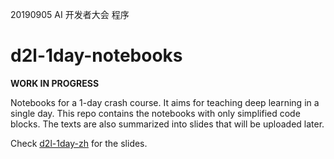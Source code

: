 20190905 AI 开发者大会 程序
# d2l-1day-notebooks

**WORK IN PROGRESS**

Notebooks for a 1-day crash course. It aims for teaching deep learning in a single day. This repo contains the notebooks with only simplified code blocks. The texts are also summarized into slides that will be uploaded later.

Check [d2l-1day-zh](https://github.com/mli/d2l-1day-zh) for the slides.
